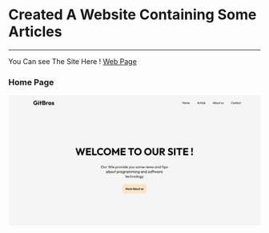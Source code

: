 # Created A Website Containing Some Articles

---

You Can see The Site Here !
[Web Page](https://mustafamadjid.github.io/WEB_Websitie-for-articles/)

### Home Page
<img src="SS_Pages/Home page.png">
